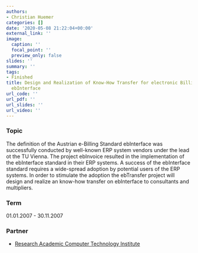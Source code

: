 ```yaml
---
authors:
- Christian Huemer
categories: []
date: '2020-05-08 21:22:04+00:00'
external_link: ''
image:
  caption: ''
  focal_point: ''
  preview_only: false
slides: ''
summary: ''
tags:
- Finished
title: Design and Realization of Know-How Transfer for electronic Billing based on
  ebInterface
url_code: ''
url_pdf: ''
url_slides: ''
url_video: ''
---
```


### Topic

The definition of the Austrian e-Billing Standard ebInterface was successfully conducted by well-known ERP system vendors under the lead ot the TU Vienna. The project ebInvoice resulted in the implementation of the ebInterface standard in their ERP systems. A success of the ebInterface standard requires a wide-spread adoption by potential users of the ERP systems. In order to stimulate the adoption the ebTransfer project will design and realize an know-how transfer on ebInterface to consultants and multipliers.

### Term

01.01.2007 - 30.11.2007

### Partner

*   [Research Academic Computer Technology Institute](http://www.cti.gr/)